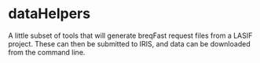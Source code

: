 dataHelpers
===========

A little subset of tools that will generate breqFast request files from a LASIF project. These can then be submitted to IRIS, and data can be downloaded from the command line.
